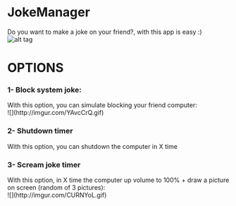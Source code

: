 # JokeManager
Do you want to make a joke on your friend?, with this app is easy :)<br>
![alt tag](http://imgur.com/Dgqgg90.png)

# OPTIONS
<h3>1- Block system joke:</h3>
With this option, you can simulate blocking your friend computer:<br>
![](http://imgur.com/YAvcCrQ.gif)

<h3>2- Shutdown timer</h3>
With this option, you can shutdown the computer in X time<br>

<h3>3- Scream joke timer</h3>
With this option, in X time the computer up volume to 100% + draw a picture on screen (random of 3 pictures):<br>
![](http://imgur.com/CURNYoL.gif)
